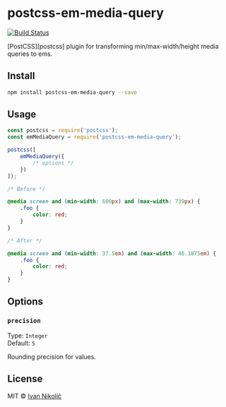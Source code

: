 # postcss-em-media-query

[![Build Status][ci-img]][ci]

[PostCSS][postcss] plugin for transforming min/max-width/height media queries to
ems.

## Install

```sh
npm install postcss-em-media-query --save
```

## Usage

```js
const postcss = require('postcss');
const emMediaQuery = require('postcss-em-media-query');

postcss([
	emMediaQuery({
		/* options */
	})
]);
```

```css
/* Before */

@media screen and (min-width: 600px) and (max-width: 739px) {
	.foo {
		color: red;
	}
}

/* After */

@media screen and (min-width: 37.5em) and (max-width: 46.1875em) {
	.foo {
		color: red;
	}
}
```

## Options

### `precision`

Type: `Integer`  
Default: `5`

Rounding precision for values.

## License

MIT © [Ivan Nikolić](http://ivannikolic.com)

<!-- prettier-ignore-start -->

[ci]: https://travis-ci.com/niksy/postcss-em-media-query
[ci-img]: https://travis-ci.com/niksy/postcss-em-media-query.svg?branch=master

<!-- prettier-ignore-end -->
